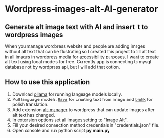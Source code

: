 # Wordpress-images-alt-AI-generator

## Generate alt image text with AI and insert it to wordpress images
When you manage wordpress website and people are adding images without alt text that can be flustrating so I created this project to fill alt text in all images in wordpress media for accessibility purposes. I want to create alt text using local models for free. Currently app is connecting to mysql database not by wordpress api, but I will add that option.

## How to use this application
1. Download [ollama](https://github.com/ollama/ollama/tree/main) for running language models locally.
2. Pull language models: [llava](https://ollama.com/library/llava) for creating text from image and [bielik](https://ollama.com/mwiewior/bielik) for polish translation.
3. Add extension [alt-manager](https://pl.wordpress.org/plugins/alt-manager/) to wordpress that can update images after alt text has changed.
4. In extension options set all images setting to "Image Alt".
5. Fill your desired connection method credentials in "credentials.json" file.
6. Open console and run python script **py main.py**
